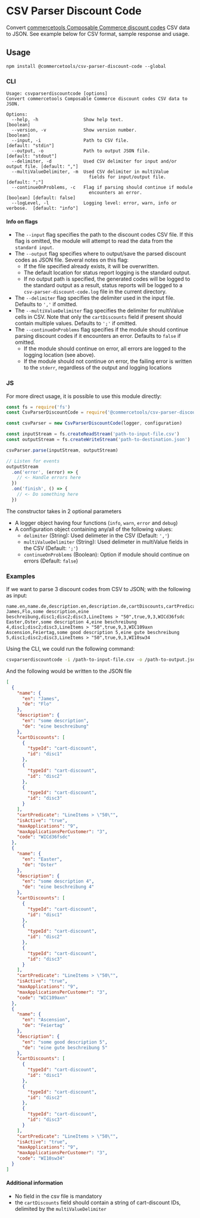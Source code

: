 # CSV Parser Discount Code

Convert [commercetools Composable Commerce discount codes](https://docs.commercetools.com/http-api-projects-discountCodes.html) CSV data to JSON. See example below for CSV format, sample response and usage.

## Usage

`npm install @commercetools/csv-parser-discount-code --global`

### CLI

```
Usage: csvparserdiscountcode [options]
Convert commercetools Composable Commerce discount codes CSV data to JSON.

Options:
  --help, -h                 Show help text.                                       [boolean]
  --version, -v              Show version number.                                  [boolean]
  --input, -i                Path to CSV file.                            [default: "stdin"]
  --output, -o               Path to output JSON file.                   [default: "stdout"]
  --delimiter, -d            Used CSV delimiter for input and/or output file. [default: ","]
  --multiValueDelimiter, -m  Used CSV delimiter in multiValue
                               fields for input/output file.                  [default: ";"]
  --continueOnProblems, -c   Flag if parsing should continue if module
                               encounters an error.               [boolean] [default: false]
  --logLevel, -l             Logging level: error, warn, info or verbose.  [default: "info"]
```

#### Info on flags

- The `--input` flag specifies the path to the discount codes CSV file. If this flag is omitted, the module will attempt to read the data from the `standard input`.
- The `--output` flag specifies where to output/save the parsed discount codes as JSON file. Several notes on this flag:
  - If the file specified already exists, it will be overwritten.
  - The default location for status report logging is the standard output.
  - If no output path is specified, the generated codes will be logged to the standard output as a result, status reports will be logged to a `csv-parser-discount-code.log` file in the current directory.
- The `--delimiter` flag specifies the delimiter used in the input file. Defaults to `','` if omitted.
- The `--multiValueDelimiter` flag specifies the delimiter for multiValue cells in CSV. Note that only the `cartDiscounts` field if present should contain multiple values. Defaults to `';'` if omitted.
- The `--continueOnProblems` flag specifies if the module should continue parsing discount codes if it encounters an error. Defaults to `false` if omitted.
  - If the module should continue on error, all errors are logged to the logging location (see above).
  - If the module should not continue on error, the failing error is written to the `stderr`, regardless of the output and logging locations

### JS

For more direct usage, it is possible to use this module directly:

```js
const fs = require('fs')
const CsvParserDiscountCode = require('@commercetools/csv-parser-discount-code')

const csvParser = new CsvParserDiscountCode(logger, configuration)

const inputStream = fs.createReadStream('path-to-input-file.csv')
const outputStream = fs.createWriteStream('path-to-destination.json')

csvParser.parse(inputStream, outputStream)

// Listen for events
outputStream
  .on('error', (error) => {
    // <- Handle errors here
  })
  .on('finish', () => {
    // <- Do something here
  })
```

The constructor takes in 2 optional parameters

- A logger object having four functions (`info`, `warn`, `error` and `debug`)
- A configuration object containing any/all of the following values:
  - `delimiter` (String): Used delimeter in the CSV (Default: `','`)
  - `multiValueDelimiter` (String): Used delimeter in multiValue fields in the CSV (Default: `';'`)
  - `continueOnProblems` (Boolean): Option if module should continue on errors (Default: `false`)

### Examples

If we want to parse 3 discount codes from CSV to JSON; with the following as input:

```csv
name.en,name.de,description.en,description.de,cartDiscounts,cartPredicate,isActive,maxApplications,maxApplicationsPerCustomer,code
James,Flo,some description,eine beschreibung,disc1;disc2;disc3,LineItems > "50",true,9,3,WICd36fsdc
Easter,Oster,some description 4,eine beschreibung 4,disc1;disc2;disc3,LineItems > "50",true,9,3,WIC109axn
Ascension,Feiertag,some good description 5,eine gute beschreibung 5,disc1;disc2;disc3,LineItems > "50",true,9,3,WI10sw34
```

Using the CLI, we could run the following command:

```bash
csvparserdiscountcode -i /path-to-input-file.csv -o /path-to-output.json -c true
```

And the following would be written to the JSON file

```json
[
  {
    "name": {
      "en": "James",
      "de": "Flo"
    },
    "description": {
      "en": "some description",
      "de": "eine beschreibung"
    },
    "cartDiscounts": [
      {
        "typeId": "cart-discount",
        "id": "disc1"
      },
      {
        "typeId": "cart-discount",
        "id": "disc2"
      },
      {
        "typeId": "cart-discount",
        "id": "disc3"
      }
    ],
    "cartPredicate": "LineItems > \"50\"",
    "isActive": "true",
    "maxApplications": "9",
    "maxApplicationsPerCustomer": "3",
    "code": "WICd36fsdc"
  },
  {
    "name": {
      "en": "Easter",
      "de": "Oster"
    },
    "description": {
      "en": "some description 4",
      "de": "eine beschreibung 4"
    },
    "cartDiscounts": [
      {
        "typeId": "cart-discount",
        "id": "disc1"
      },
      {
        "typeId": "cart-discount",
        "id": "disc2"
      },
      {
        "typeId": "cart-discount",
        "id": "disc3"
      }
    ],
    "cartPredicate": "LineItems > \"50\"",
    "isActive": "true",
    "maxApplications": "9",
    "maxApplicationsPerCustomer": "3",
    "code": "WIC109axn"
  },
  {
    "name": {
      "en": "Ascension",
      "de": "Feiertag"
    },
    "description": {
      "en": "some good description 5",
      "de": "eine gute beschreibung 5"
    },
    "cartDiscounts": [
      {
        "typeId": "cart-discount",
        "id": "disc1"
      },
      {
        "typeId": "cart-discount",
        "id": "disc2"
      },
      {
        "typeId": "cart-discount",
        "id": "disc3"
      }
    ],
    "cartPredicate": "LineItems > \"50\"",
    "isActive": "true",
    "maxApplications": "9",
    "maxApplicationsPerCustomer": "3",
    "code": "WI10sw34"
  }
]
```

#### Additional information

- No field in the csv file is mandatory
- the `cartDiscounts` field should contain a string of cart-discount IDs, delimited by the `multiValueDelimiter`
